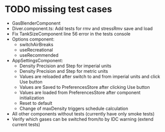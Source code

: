 # TODO missing test cases

* GasBlenderComponent
* Diver.component.ts: Add tests for rmv and stressRmv save and load
* Fix TankSizeComponent line 56 error in the tests console
* Options component:
  * switchAirBreaks
  * useRecreational
  * useRecommended
* AppSettingsComponent:
  * Density Precision and Step for imperial units
  * Density Precision and Step for metric units
  * Values are reloaded after switch to and from imperial units and click Use button
  * Values are Saved to PreferencesStore after clicking Use button
  * Values are loaded from PreferencesStore after component initialization
  * Reset to default
  * Change of maxDensity triggers schedule calculation
* All other components without tests (currently have only smoke tests)
* Verify which gases can be switched from/to by IDC warning (extend current tests)
